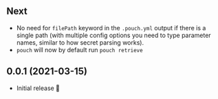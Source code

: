 ## Next

- No need for `filePath` keyword in the `.pouch.yml` output if there is a single path (with multiple config options you need to type parameter names, similar to how secret parsing works).
- `pouch` will now by default run `pouch retrieve`

## 0.0.1 (2021-03-15)

- Initial release 🥳